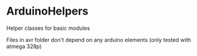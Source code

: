 # ArduinoHelpers
Helper classes for basic modules

Files in avr folder don't depend on any arduino elements (only tested with atmega 328p)
